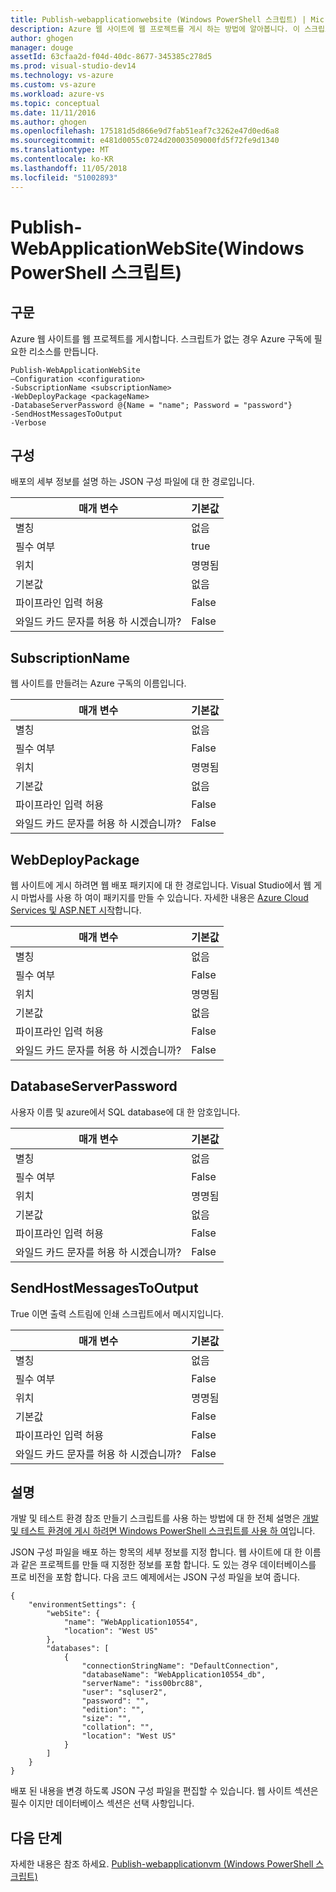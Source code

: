 ```yaml
---
title: Publish-webapplicationwebsite (Windows PowerShell 스크립트) | Microsoft Docs
description: Azure 웹 사이트에 웹 프로젝트를 게시 하는 방법에 알아봅니다. 이 스크립트는 없는 경우 Azure 구독에 필요한 리소스를 만듭니다.
author: ghogen
manager: douge
assetId: 63cfaa2d-f04d-40dc-8677-345385c278d5
ms.prod: visual-studio-dev14
ms.technology: vs-azure
ms.custom: vs-azure
ms.workload: azure-vs
ms.topic: conceptual
ms.date: 11/11/2016
ms.author: ghogen
ms.openlocfilehash: 175181d5d866e9d7fab51eaf7c3262e47d0ed6a8
ms.sourcegitcommit: e481d0055c0724d20003509000fd5f72fe9d1340
ms.translationtype: MT
ms.contentlocale: ko-KR
ms.lasthandoff: 11/05/2018
ms.locfileid: "51002893"
---
```

# <a name="publish-webapplicationwebsite-windows-powershell-script"></a>Publish-WebApplicationWebSite(Windows PowerShell 스크립트)
## <a name="syntax"></a>구문
Azure 웹 사이트를 웹 프로젝트를 게시합니다. 스크립트가 없는 경우 Azure 구독에 필요한 리소스를 만듭니다.

    Publish-WebApplicationWebSite
    –Configuration <configuration>
    -SubscriptionName <subscriptionName>
    -WebDeployPackage <packageName>
    -DatabaseServerPassword @{Name = "name"; Password = "password"}
    -SendHostMessagesToOutput
    -Verbose


## <a name="configuration"></a>구성
배포의 세부 정보를 설명 하는 JSON 구성 파일에 대 한 경로입니다.

| 매개 변수 | 기본값 |
| --- | --- |
| 별칭 |없음 |
| 필수 여부 |true |
| 위치 |명명됨 |
| 기본값 |없음 |
| 파이프라인 입력 허용 |False |
| 와일드 카드 문자를 허용 하 시겠습니까? |False |

## <a name="subscriptionname"></a>SubscriptionName
웹 사이트를 만들려는 Azure 구독의 이름입니다.

| 매개 변수 | 기본값 |
| --- | --- |
| 별칭 |없음 |
| 필수 여부 |False |
| 위치 |명명됨 |
| 기본값 |없음 |
| 파이프라인 입력 허용 |False |
| 와일드 카드 문자를 허용 하 시겠습니까? |False |

## <a name="webdeploypackage"></a>WebDeployPackage
웹 사이트에 게시 하려면 웹 배포 패키지에 대 한 경로입니다. Visual Studio에서 웹 게시 마법사를 사용 하 여이 패키지를 만들 수 있습니다. 자세한 내용은 [Azure Cloud Services 및 ASP.NET 시작](http://go.microsoft.com/fwlink/p/?LinkID=623089)합니다.

| 매개 변수 | 기본값 |
| --- | --- |
| 별칭 |없음 |
| 필수 여부 |False |
| 위치 |명명됨 |
| 기본값 |없음 |
| 파이프라인 입력 허용 |False |
| 와일드 카드 문자를 허용 하 시겠습니까? |False |

## <a name="databaseserverpassword"></a>DatabaseServerPassword
사용자 이름 및 azure에서 SQL database에 대 한 암호입니다.

| 매개 변수 | 기본값 |
| --- | --- |
| 별칭 |없음 |
| 필수 여부 |False |
| 위치 |명명됨 |
| 기본값 |없음 |
| 파이프라인 입력 허용 |False |
| 와일드 카드 문자를 허용 하 시겠습니까? |False |

## <a name="sendhostmessagestooutput"></a>SendHostMessagesToOutput
True 이면 출력 스트림에 인쇄 스크립트에서 메시지입니다.

| 매개 변수 | 기본값 |
| --- | --- |
| 별칭 |없음 |
| 필수 여부 |False |
| 위치 |명명됨 |
| 기본값 |False |
| 파이프라인 입력 허용 |False |
| 와일드 카드 문자를 허용 하 시겠습니까? |False |

## <a name="remarks"></a>설명
개발 및 테스트 환경 참조 만들기 스크립트를 사용 하는 방법에 대 한 전체 설명은 [개발 및 테스트 환경에 게시 하려면 Windows PowerShell 스크립트를 사용 하 여](vs-azure-tools-publishing-using-powershell-scripts.md)입니다.

JSON 구성 파일을 배포 하는 항목의 세부 정보를 지정 합니다. 웹 사이트에 대 한 이름과 같은 프로젝트를 만들 때 지정한 정보를 포함 합니다. 도 있는 경우 데이터베이스를 프로 비전을 포함 합니다. 다음 코드 예제에서는 JSON 구성 파일을 보여 줍니다.

    {
        "environmentSettings": {
            "webSite": {
                "name": "WebApplication10554",
                "location": "West US"
            },
            "databases": [
                {
                    "connectionStringName": "DefaultConnection",
                    "databaseName": "WebApplication10554_db",
                    "serverName": "iss00brc88",
                    "user": "sqluser2",
                    "password": "",
                    "edition": "",
                    "size": "",
                    "collation": "",
                    "location": "West US"
                }
            ]
        }
    }

배포 된 내용을 변경 하도록 JSON 구성 파일을 편집할 수 있습니다. 웹 사이트 섹션은 필수 이지만 데이터베이스 섹션은 선택 사항입니다.

## <a name="next-steps"></a>다음 단계
자세한 내용은 참조 하세요. [Publish-webapplicationvm (Windows PowerShell 스크립트)](vs-azure-tools-publish-webapplicationvm.md)

